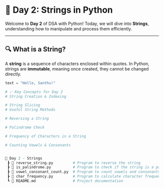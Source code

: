# 📘 Day 2: Strings in Python

Welcome to **Day 2** of DSA with Python! Today, we will dive into **Strings**, understanding how to manipulate and process them efficiently.

---

## 🔍 What is a String?

A **string** is a sequence of characters enclosed within quotes. In Python, strings are **immutable**, meaning once created, they cannot be changed directly.

```python
text = "Hello, Santhu!"

# ✅ Key Concepts for Day 2
# String Creation & Indexing

# String Slicing
# Useful String Methods

# Reversing a String

# Palindrome Check

# Frequency of Characters in a String

# Counting Vowels & Consonants


📁 Day 2 - Strings
 ┣ 📜 reverse_string.py         # Program to reverse the string
 ┣ 📜 is_palindrome.py          # Program to check if the string is a palindrome
 ┣ 📜 vowel_consonant_count.py  # Program to count vowels and consonants
 ┣ 📜 char_frequency.py         # Program to calculate character frequency
 ┗ 📄 README.md                 # Project documentation
